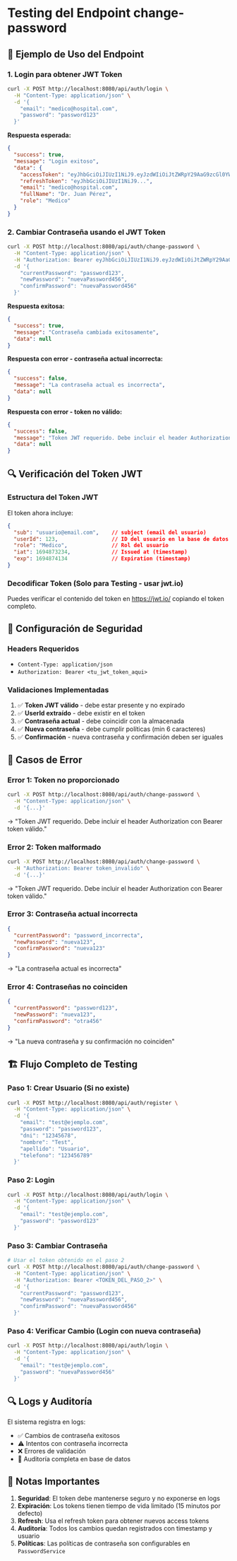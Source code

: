 # Testing del Endpoint change-password

## 🧪 Ejemplo de Uso del Endpoint

### 1. **Login para obtener JWT Token**

```bash
curl -X POST http://localhost:8080/api/auth/login \
  -H "Content-Type: application/json" \
  -d '{
    "email": "medico@hospital.com",
    "password": "password123"
  }'
```

**Respuesta esperada:**
```json
{
  "success": true,
  "message": "Login exitoso",
  "data": {
    "accessToken": "eyJhbGciOiJIUzI1NiJ9.eyJzdWIiOiJtZWRpY29AaG9zcGl0YWwuY29tIiwidXNlcklkIjoxLCJyb2xlIjoiTWVkaWNvIiwiaWF0IjoxNjk0...",
    "refreshToken": "eyJhbGciOiJIUzI1NiJ9...",
    "email": "medico@hospital.com",
    "fullName": "Dr. Juan Pérez",
    "role": "Medico"
  }
}
```

### 2. **Cambiar Contraseña usando el JWT Token**

```bash
curl -X POST http://localhost:8080/api/auth/change-password \
  -H "Content-Type: application/json" \
  -H "Authorization: Bearer eyJhbGciOiJIUzI1NiJ9.eyJzdWIiOiJtZWRpY29AaG9zcGl0YWwuY29tIiwidXNlcklkIjoxLCJyb2xlIjoiTWVkaWNvIiwiaWF0IjoxNjk0..." \
  -d '{
    "currentPassword": "password123",
    "newPassword": "nuevaPassword456",
    "confirmPassword": "nuevaPassword456"
  }'
```

**Respuesta exitosa:**
```json
{
  "success": true,
  "message": "Contraseña cambiada exitosamente",
  "data": null
}
```

**Respuesta con error - contraseña actual incorrecta:**
```json
{
  "success": false,
  "message": "La contraseña actual es incorrecta",
  "data": null
}
```

**Respuesta con error - token no válido:**
```json
{
  "success": false,
  "message": "Token JWT requerido. Debe incluir el header Authorization con Bearer token válido.",
  "data": null
}
```

## 🔍 Verificación del Token JWT

### Estructura del Token JWT
El token ahora incluye:
```json
{
  "sub": "usuario@email.com",    // subject (email del usuario)
  "userId": 123,                 // ID del usuario en la base de datos
  "role": "Medico",              // Rol del usuario
  "iat": 1694873234,             // Issued at (timestamp)
  "exp": 1694874134              // Expiration (timestamp)
}
```

### Decodificar Token (Solo para Testing - usar jwt.io)
Puedes verificar el contenido del token en https://jwt.io/ copiando el token completo.

## 🔧 Configuración de Seguridad

### Headers Requeridos
- `Content-Type: application/json`
- `Authorization: Bearer <tu_jwt_token_aqui>`

### Validaciones Implementadas
1. ✅ **Token JWT válido** - debe estar presente y no expirado
2. ✅ **UserId extraído** - debe existir en el token
3. ✅ **Contraseña actual** - debe coincidir con la almacenada
4. ✅ **Nueva contraseña** - debe cumplir políticas (min 6 caracteres)
5. ✅ **Confirmación** - nueva contraseña y confirmación deben ser iguales

## 🚨 Casos de Error

### Error 1: Token no proporcionado
```bash
curl -X POST http://localhost:8080/api/auth/change-password \
  -H "Content-Type: application/json" \
  -d '{...}'
```
→ "Token JWT requerido. Debe incluir el header Authorization con Bearer token válido."

### Error 2: Token malformado
```bash
curl -X POST http://localhost:8080/api/auth/change-password \
  -H "Authorization: Bearer token_invalido" \
  -d '{...}'
```
→ "Token JWT requerido. Debe incluir el header Authorization con Bearer token válido."

### Error 3: Contraseña actual incorrecta
```json
{
  "currentPassword": "password_incorrecta",
  "newPassword": "nueva123",
  "confirmPassword": "nueva123"
}
```
→ "La contraseña actual es incorrecta"

### Error 4: Contraseñas no coinciden
```json
{
  "currentPassword": "password123",
  "newPassword": "nueva123",
  "confirmPassword": "otra456"
}
```
→ "La nueva contraseña y su confirmación no coinciden"

## 🏗️ Flujo Completo de Testing

### Paso 1: Crear Usuario (Si no existe)
```bash
curl -X POST http://localhost:8080/api/auth/register \
  -H "Content-Type: application/json" \
  -d '{
    "email": "test@ejemplo.com",
    "password": "password123",
    "dni": "12345678",
    "nombre": "Test",
    "apellido": "Usuario",
    "telefono": "123456789"
  }'
```

### Paso 2: Login
```bash
curl -X POST http://localhost:8080/api/auth/login \
  -H "Content-Type: application/json" \
  -d '{
    "email": "test@ejemplo.com",
    "password": "password123"
  }'
```

### Paso 3: Cambiar Contraseña
```bash
# Usar el token obtenido en el paso 2
curl -X POST http://localhost:8080/api/auth/change-password \
  -H "Content-Type: application/json" \
  -H "Authorization: Bearer <TOKEN_DEL_PASO_2>" \
  -d '{
    "currentPassword": "password123",
    "newPassword": "nuevaPassword456",
    "confirmPassword": "nuevaPassword456"
  }'
```

### Paso 4: Verificar Cambio (Login con nueva contraseña)
```bash
curl -X POST http://localhost:8080/api/auth/login \
  -H "Content-Type: application/json" \
  -d '{
    "email": "test@ejemplo.com",
    "password": "nuevaPassword456"
  }'
```

## 🔍 Logs y Auditoría

El sistema registra en logs:
- ✅ Cambios de contraseña exitosos
- ⚠️ Intentos con contraseña incorrecta  
- ❌ Errores de validación
- 📝 Auditoría completa en base de datos

## 🎯 Notas Importantes

1. **Seguridad**: El token debe mantenerse seguro y no exponerse en logs
2. **Expiración**: Los tokens tienen tiempo de vida limitado (15 minutos por defecto)
3. **Refresh**: Usa el refresh token para obtener nuevos access tokens
4. **Auditoría**: Todos los cambios quedan registrados con timestamp y usuario
5. **Políticas**: Las políticas de contraseña son configurables en `PasswordService`
